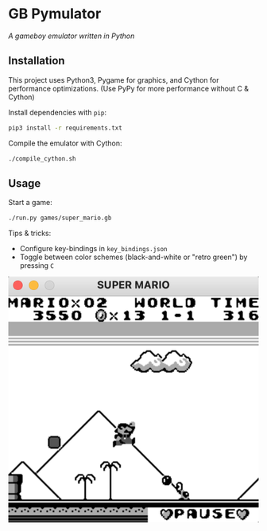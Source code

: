 # GB Pymulator

_A gameboy emulator written in Python_

## Installation

This project uses Python3, Pygame for graphics, and Cython for performance optimizations.
(Use PyPy for more performance without C & Cython)

Install dependencies with `pip`:

```bash
pip3 install -r requirements.txt
```

Compile the emulator with Cython:
```bash
./compile_cython.sh
```

## Usage

Start a game:
```bash
./run.py games/super_mario.gb
```

Tips & tricks:
- Configure key-bindings in `key_bindings.json`
- Toggle between color schemes (black-and-white or "retro green") by pressing `C`

![super_mario](screenshots/screenshot_2021_03_14_super_mario.png)

